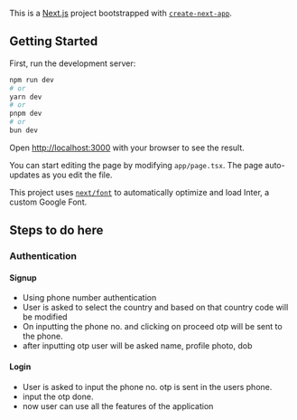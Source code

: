 This is a [Next.js](https://nextjs.org/) project bootstrapped with [`create-next-app`](https://github.com/vercel/next.js/tree/canary/packages/create-next-app).

## Getting Started

First, run the development server:

```bash
npm run dev
# or
yarn dev
# or
pnpm dev
# or
bun dev
```

Open [http://localhost:3000](http://localhost:3000) with your browser to see the result.

You can start editing the page by modifying `app/page.tsx`. The page auto-updates as you edit the file.

This project uses [`next/font`](https://nextjs.org/docs/basic-features/font-optimization) to automatically optimize and load Inter, a custom Google Font.

## Steps to do here

### Authentication

#### Signup
- Using phone number authentication
- User is asked to select the country and based on that country code will be modified
- On inputting the phone no. and clicking on proceed otp will be sent to the phone.
- after inputting otp user will be asked name, profile photo, dob

#### Login
- User is asked to input the phone no. otp is sent in the users phone.
- input the otp done.
- now user can use all the features of the application
